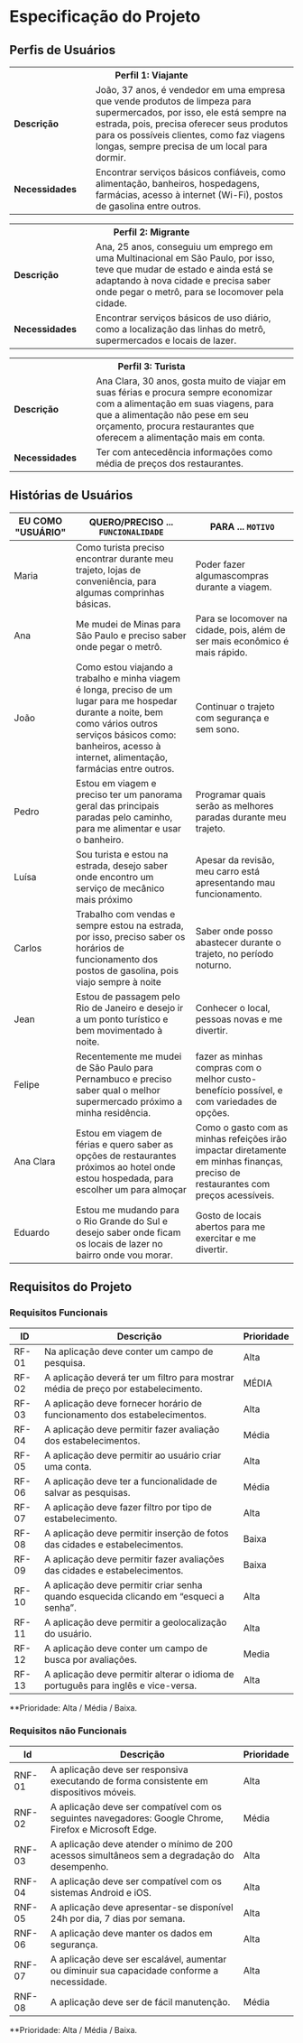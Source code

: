 # Especificação do Projeto

## Perfis de Usuários

<table>
<tbody>
<tr align=center>
<th colspan="2">Perfil 1: Viajante </th>
</tr>
<tr>
<td width="150px"><b>Descrição</b></td>
<td width="600px">João, 37 anos, é vendedor em uma empresa que vende
produtos de limpeza para supermercados, por isso, ele está
sempre na estrada, pois, precisa oferecer seus produtos para
os possíveis clientes, como faz viagens longas, sempre
precisa de um local para dormir. </td>
</tr>
<tr>
<td><b>Necessidades</b></td>
<td>Encontrar serviços básicos confiáveis, como alimentação,
banheiros, hospedagens, farmácias, acesso à internet (Wi-Fi), postos de
gasolina entre outros.</td>
</tr>
</tbody>
</table>

<table>
<tbody>
<tr align=center>
<th colspan="2">Perfil 2: Migrante </th>
</tr>
<tr>
<td width="150px"><b>Descrição</b></td>
<td width="600px">Ana, 25 anos, conseguiu um emprego em uma Multinacional
em São Paulo, por isso, teve que mudar de estado e ainda
está se adaptando à nova cidade e precisa saber onde pegar o metrô, para se locomover pela cidade. </td>
</tr>
<tr>
<td><b>Necessidades</b></td>
<td>Encontrar serviços básicos de uso diário, como a localização
das linhas do metrô, supermercados e locais de lazer.</td>
</tr>
</tbody>
</table>

<table>
<tbody>
<tr align=center>
<th colspan="2">Perfil 3: Turista </th>
</tr>
<tr>
<td width="150px"><b>Descrição</b></td>
<td width="600px">Ana Clara, 30 anos, gosta muito de viajar em suas férias e
procura sempre economizar com a alimentação em suas
viagens, para que a alimentação não pese em seu orçamento,
procura restaurantes que oferecem a alimentação mais em
conta. </td>
</tr>
<tr>
<td><b>Necessidades</b></td>
<td>Ter com antecedência informações como média de
preços dos restaurantes.</td>
</tr>
</tbody>
</table>


## Histórias de Usuários


|EU COMO "USUÁRIO" | QUERO/PRECISO ... `FUNCIONALIDADE` |PARA ... `MOTIVO`                 |
|--------------------|-------------------------------------|----------------------------------|
| Maria              | Como turista preciso encontrar durante meu trajeto, lojas de conveniência, para algumas comprinhas básicas.                            | Poder fazer algumascompras durante a viagem.                              |
| Ana                | Me mudei de Minas para São Paulo e preciso saber onde pegar o metrô.     | Para se locomover na cidade, pois, além de ser mais econômico é mais rápido.
|João  | Como estou viajando a trabalho e minha viagem é longa, preciso de um lugar para me hospedar durante a noite, bem como vários outros serviços básicos como: banheiros, acesso à internet, alimentação, farmácias entre outros. |Continuar o trajeto com segurança e sem sono.  
|Pedro|Estou em viagem e preciso ter um panorama geral das principais paradas pelo caminho, para me alimentar e usar o banheiro.|Programar quais serão as melhores paradas durante meu trajeto.|
|Luísa|Sou turista e estou na estrada, desejo saber onde encontro um serviço de mecânico mais próximo|Apesar da revisão, meu carro está apresentando mau funcionamento.|
|Carlos |Trabalho com vendas e sempre estou na estrada, por isso, preciso saber os horários de funcionamento dos postos de gasolina, pois viajo sempre à noite|Saber onde posso abastecer durante o trajeto, no período noturno.|
|Jean |Estou de passagem pelo Rio de Janeiro e desejo ir a um ponto turístico e bem movimentado à noite. |Conhecer o local, pessoas novas e me divertir.|
|Felipe|Recentemente me mudei de São Paulo para Pernambuco e preciso saber qual o melhor supermercado próximo a minha residência. |fazer  as minhas compras com o melhor custo-benefício possível, e com variedades de opções.|
|Ana Clara|Estou em viagem de férias e quero saber as opções de restaurantes próximos ao hotel onde estou hospedada, para escolher um para almoçar|Como o gasto com as minhas refeições irão impactar diretamente em minhas finanças, preciso de restaurantes com preços acessíveis. |  
|Eduardo |Estou me mudando para o Rio Grande do Sul e desejo saber onde ficam os locais de lazer no bairro onde vou morar.|Gosto de locais abertos para me exercitar e me divertir. |




## Requisitos do Projeto



### Requisitos Funcionais


|ID | Descrição                | Prioridade |
|-------|---------------------------------|----|
| RF-01 | Na aplicação deve conter um campo de pesquisa.| Alta   | 
| RF-02   |A aplicação deverá ter um filtro para mostrar média de preço por estabelecimento.|MÉDIA|
|RF-03 |A aplicação deve fornecer horário de funcionamento dos estabelecimentos.|Alta|
|RF-04 |A aplicação deve permitir fazer avaliação dos estabelecimentos. |Média|
|RF-05 |A aplicação deve permitir ao usuário criar uma conta. |Alta |
|RF-06 |A aplicação deve ter a funcionalidade de salvar as pesquisas. |Média|
|RF-07 |A aplicação deve fazer filtro por tipo de estabelecimento. |Alta |
|RF-08 |A aplicação deve permitir inserção de fotos das cidades e estabelecimentos. |Baixa |
|RF-09 |A aplicação deve permitir fazer avaliações das cidades e estabelecimentos.|Baixa |
|RF-10 |A aplicação deve permitir criar senha quando esquecida clicando em “esqueci a senha”. |Alta |
|RF-11|A aplicação deve permitir a geolocalização do usuário. |Alta |
|RF-12 |A aplicação deve conter um campo de busca por avaliações.|Media|
|RF-13 |A aplicação deve permitir alterar o idioma de português para inglês e vice-versa. |Alta |

**Prioridade: Alta / Média / Baixa.



### Requisitos não Funcionais



| Id   | Descrição               |Prioridade |
|--------|-------------------------|----|
| RNF-01 |A aplicação deve ser responsiva executando de forma consistente em dispositivos móveis. |Alta |
|RNF-02 |A aplicação deve ser compatível com os seguintes navegadores: Google Chrome, Firefox e Microsoft Edge. |Média|
|RNF-03 |A aplicação deve atender o mínimo de 200 acessos simultâneos sem a degradação do desempenho. |Alta |
|RNF-04 |A aplicação deve ser compatível com os sistemas Android e iOS. |Alta |
|RNF-05 |A aplicação deve apresentar-se disponível 24h por dia, 7 dias por semana. |Alta |
|RNF-06 |A aplicação deve manter os dados em segurança. |Alta |
|RNF-07 |A aplicação deve ser escalável, aumentar ou diminuir sua capacidade conforme a necessidade. |Alta |
|RNF-08 |A aplicação deve ser de fácil manutenção. |Média |

**Prioridade: Alta / Média / Baixa.


